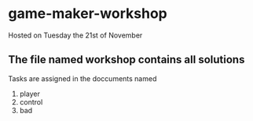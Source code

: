# game-maker-workshop
Hosted on Tuesday the 21st of November

## **The file named workshop contains all solutions** 

Tasks are assigned in the doccuments named

1. player
2. control
3. bad
